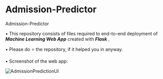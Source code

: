 # Admission-Predictor
Admission-Predictor

• This repository consists of files required to end-to-end deployment of ___Machine Learning Web App___ created with ___Flask___ .

• Please do ⭐ the repository, if it helped you in anyway.

• Screenshot of the web app:


![AdmissionPredictionUI](https://user-images.githubusercontent.com/46351101/142369738-87df9cfa-c3e8-481b-9a70-51e892011b5c.PNG)
